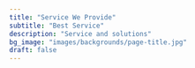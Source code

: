 ```yaml
---
title: "Service We Provide"
subtitle: "Best Service"
description: "Service and solutions"
bg_image: "images/backgrounds/page-title.jpg"
draft: false
---
```

